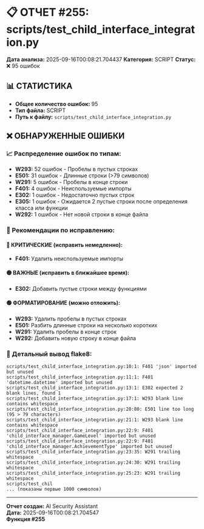 # 📋 ОТЧЕТ #255: scripts/test_child_interface_integration.py

**Дата анализа:** 2025-09-16T00:08:21.704437
**Категория:** SCRIPT
**Статус:** ❌ 95 ошибок

## 📊 СТАТИСТИКА

- **Общее количество ошибок:** 95
- **Тип файла:** SCRIPT
- **Путь к файлу:** `scripts/test_child_interface_integration.py`

## ❌ ОБНАРУЖЕННЫЕ ОШИБКИ

### 📈 Распределение ошибок по типам:

- **W293:** 52 ошибок - Пробелы в пустых строках
- **E501:** 31 ошибок - Длинные строки (>79 символов)
- **W291:** 5 ошибок - Пробелы в конце строки
- **F401:** 4 ошибок - Неиспользуемые импорты
- **E302:** 1 ошибок - Недостаточно пустых строк
- **E305:** 1 ошибок - Ожидается 2 пустые строки после определения класса или функции
- **W292:** 1 ошибок - Нет новой строки в конце файла

### 🎯 Рекомендации по исправлению:

#### 🔴 КРИТИЧЕСКИЕ (исправить немедленно):
- **F401:** Удалить неиспользуемые импорты

#### 🟡 ВАЖНЫЕ (исправить в ближайшее время):
- **E302:** Добавить пустые строки между функциями

#### 🟢 ФОРМАТИРОВАНИЕ (можно отложить):
- **W293:** Удалить пробелы в пустых строках
- **E501:** Разбить длинные строки на несколько коротких
- **W291:** Удалить пробелы в конце строк
- **W292:** Добавить новую строку в конце файла

### 📝 Детальный вывод flake8:

```
scripts/test_child_interface_integration.py:10:1: F401 'json' imported but unused
scripts/test_child_interface_integration.py:11:1: F401 'datetime.datetime' imported but unused
scripts/test_child_interface_integration.py:13:1: E302 expected 2 blank lines, found 1
scripts/test_child_interface_integration.py:17:1: W293 blank line contains whitespace
scripts/test_child_interface_integration.py:20:80: E501 line too long (95 > 79 characters)
scripts/test_child_interface_integration.py:21:1: W293 blank line contains whitespace
scripts/test_child_interface_integration.py:22:9: F401 'child_interface_manager.GameLevel' imported but unused
scripts/test_child_interface_integration.py:22:9: F401 'child_interface_manager.AchievementType' imported but unused
scripts/test_child_interface_integration.py:23:35: W291 trailing whitespace
scripts/test_child_interface_integration.py:24:30: W291 trailing whitespace
scripts/test_child_interface_integration.py:25:23: W291 trailing whitespace
scripts/test_chil
... (показаны первые 1000 символов)
```

---
**Отчет создан:** AI Security Assistant  
**Дата:** 2025-09-16T00:08:21.704547  
**Функция #255**
